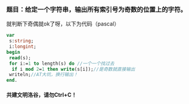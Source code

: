 ### 题目：给定一个字符串，输出所有索引号为奇数的位置上的字符。
就判断下奇偶就ok了呀，以下为代码（pascal）
```pascal
var
 s:string;
 i:longint;
begin
 read(s);
 for i:=1 to length(s) do //一个一个找过去
  if i mod 2=1 then write(s[i]);//是奇数就直接输出
 writeln;//AT大坑，换行输出！
end.
```
#### 共建文明洛谷，请勿Ctrl+C！